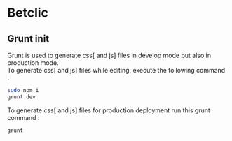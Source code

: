 # Betclic

## Grunt init

Grunt is used to generate css[ and js] files in develop mode but also in production mode.\
To generate css[ and js] files while editing, execute the following command :
```bash
sudo npm i
grunt dev
```

To generate css[ and js] files for production deployment run this grunt command :
```bash
grunt
```